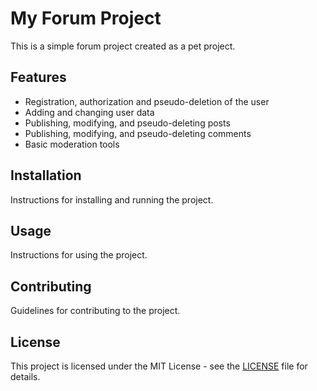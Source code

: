 # My Forum Project

This is a simple forum project created as a pet project.

## Features

- Registration, authorization and pseudo-deletion of the user
- Adding and changing user data
- Publishing, modifying, and pseudo-deleting posts
- Publishing, modifying, and pseudo-deleting comments
- Basic moderation tools

## Installation

Instructions for installing and running the project.

## Usage

Instructions for using the project.

## Contributing

Guidelines for contributing to the project.

## License

This project is licensed under the MIT License - see the [LICENSE](LICENSE) file for details.
